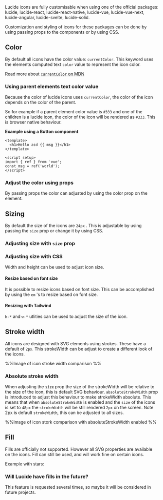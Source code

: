 <script setup>
import { Sandpack } from 'sandpack-vue3'
import sandpackTheme from '../.vitepress/theme/sandpackTheme.json'

</script>

Lucide icons are fully customisable when using one of the official packages:
lucide, lucide-react, lucide-react-native, lucide-vue, lucide-vue-next, lucide-angular, lucide-svelte, lucide-solid.

Customization and styling of icons for these packages can be done by using passing props to the components or by using CSS.

## Color

By default all icons have the color value: `currentColor`. This keyword uses the elements computed text `color` value to represent the icon color.

Read more about [ `currentColor` on MDN](https://developer.mozilla.org/en-US/docs/Web/CSS/color_value#currentcolor_keyword)

### Using parent elements text color value

Because the color of lucide icons uses `currentColor`, the color of the icon depends on the color of the parent.

So for example if a parent element color value is `#333` and one of the children is a lucide icon, the color of the icon will be rendered  as `#333`. This is browser native behaviour.

**Example using a Button component**

<!-- Example codesandbox -->
<Sandpack
  template="vue3"
  :theme="sandpackTheme"
/>

```vue
<template>
  <h1>Hello asd {{ msg }}</h1>
</template>

<script setup>
import { ref } from 'vue';
const msg = ref('world');
</script>
```

### Adjust the color using props

By passing props the color can adjusted by using the color prop on the element.

<!-- Example codesandbox -->

## Sizing

By default the size of the icons are `24px` . This is adjustable by using passing the `size` prop or change it by using CSS.

### Adjusting size with `size` prop

<!-- Example codesandbox -->

### Adjusting size with CSS
Width and height can be used to adjust icon size.

<!-- Code Example -->

#### Resize based on font size

It is possible to resize icons based on font size. This can be accomplished by using the `em` 's to resize based on font size.

<!-- Code Example or  Example codesandbox -->

#### Resizing with Tailwind

`h-*` and `w-*` utlities can be used to adjust the size of the icon.

<!-- Code Example -->

## Stroke width

All icons are designed with SVG elements using strokes. These have a default of `2px`. This strokeWidth can be adjust to create a different look of the icons.

%%Image of icon stroke width comparison %%


### Absolute stroke width

When adjusting the `size` prop the size of the strokeWidth will be relative to the size of the icon, this is default SVG behaviour. `absoluteStrokeWidth` prop is introduced to adjust this behaviour to make strokeWidth absolute. This means that when `absoluteStrokeWidth` is enabled and the `size` of the icons is set to `48px` the `strokeWidth` will be still rendered `2px` on the screen.
Note 2px is default `strokeWidth`, this can be adjusted to all sizes.

%%Image of icon stork comparison with absoluteStrokeWidth enabled %%


## Fill

Fills are officially not supported.
However all SVG properties are available on the icons.
Fill can still be used, and will work fine on certain icons.

Example with stars:

### Will Lucide have fills in the future?
This feature is requested several times, so maybe it will be considered in future projects.
